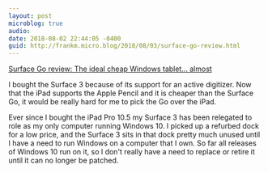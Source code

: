 ```yaml
---
layout: post
microblog: true
audio: 
date: 2018-08-02 22:44:05 -0400
guid: http://frankm.micro.blog/2018/08/03/surface-go-review.html
---
```

[Surface Go review: The ideal cheap Windows tablet... almost](https://www.engadget.com/2018/08/02/surface-go-review/)

I bought the Surface 3 because of its support for an active digitizer. Now that the iPad supports the Apple Pencil and it is cheaper than the Surface Go, it would be really hard for me to pick the Go over the iPad. 

Ever since I bought the iPad Pro 10.5 my Surface 3 has been relegated to role as my only computer running Windows 10. I picked up a refurbed dock for a low price, and the Surface 3 sits in that dock pretty much unused until I have a need to run Windows on a computer that I own. So far all releases of Windows 10 run on it, so I don't really have a need to replace or retire it until it can no longer be patched.
